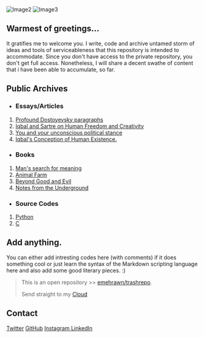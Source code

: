 ![Image2](https://ipxhk3h7a3a1plotd6b9on2x-wpengine.netdna-ssl.com/wp-content/uploads/2018/12/Cat.-No.-1198-Qinghai-Maqin-100cm-x-100cm-Oil-on-LInen-2018-xiamen-1500x500.jpg)
![Image3](https://i1.wp.com/holeousia.com/wp-content/uploads/2017/08/fyodor-dostoyevsky-42.jpg?ssl=1)
## Warmest of greetings...
It gratifies me to welcome you. I write, code and archive untamed storm of ideas and tools of serviceableness that this repository is intended to accommodate. Since you don't have access to the private repository, you don't get full access. Nonetheless, I will share a decent swathe of content that i have been able to accumulate, so far. 


## Public Archives
- ### Essays/Articles
1. [Profound Dostoyevsky paragraphs](https://github.com/emehrawn/emehrawn.github.io/blob/main/dostoyevsky.md)
2. [Iqbal and Sartre on Human Freedom and Creativity](https://github.com/emehrawn/emehrawn.github.io/blob/main/Iqbal%20and%20Sarte.md)
3. [You and your unconscious political stance](https://github.com/emehrawn/emehrawn.github.io/blob/main/01.%20You%20and%20your%20unconscious%20political%20stance..pdf)
4. [Iqbal's Conception of Human Existence.](https://github.com/emehrawn/emehrawn.github.io/blob/main/iqbalexistence.md)


- ### Books
1. [Man's search for meaning](https://github.com/emehrawn/emehrawn.github.io/blob/main/Man's%20Search%20For%20Meaning%20(%20PDFDrive.com%20).pdf)
2. [Animal Farm](https://github.com/emehrawn/emehrawn.github.io/blob/main/animalfarm.pdf)
3. [Beyond Good and Evil](https://github.com/emehrawn/emehrawn.github.io/blob/main/beyond-good-and-evil.pdf)
4. [Notes from the Underground](https://github.com/emehrawn/emehrawn.github.io/blob/main/notes-from-the-underground.pdf)


- ### Source Codes
1. [Python](https://github.com/emehrawn/emehrawn.github.io/tree/main/Python)
2. [C](https://github.com/emehrawn/emehrawn.github.io/tree/main/C)


## Add anything.

You can either add intresting codes here (with comments) if it does something cool or just learn the syntax of the Markdown scripting language here and also add some good literary pieces. :)

> This is an open repository >> [emehrawn/trashrepo](https://github.com/emehrawn/trashrepo). 
>
> Send straight to my [Cloud](https://driveuploader.com/upload/fBUfM0MxOQ/)

## Contact
  
[Twitter](https://twitter.com/kladenstien9) [GitHub](https://github.com/emehrawn) [Instagram ](https://instagram.com/alimehrawn) [LinkedIn](https://www.linkedin.com/in/mehran-ali-ansari-ba100516b/)
